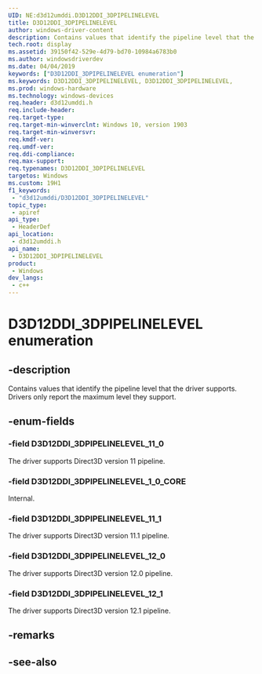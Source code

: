 ```yaml
---
UID: NE:d3d12umddi.D3D12DDI_3DPIPELINELEVEL
title: D3D12DDI_3DPIPELINELEVEL
author: windows-driver-content
description: Contains values that identify the pipeline level that the driver supports.
tech.root: display
ms.assetid: 39150f42-529e-4d79-bd70-10984a6783b0
ms.author: windowsdriverdev
ms.date: 04/04/2019
keywords: ["D3D12DDI_3DPIPELINELEVEL enumeration"]
ms.keywords: D3D12DDI_3DPIPELINELEVEL, D3D12DDI_3DPIPELINELEVEL,
ms.prod: windows-hardware
ms.technology: windows-devices
req.header: d3d12umddi.h
req.include-header: 
req.target-type: 
req.target-min-winverclnt: Windows 10, version 1903
req.target-min-winversvr: 
req.kmdf-ver: 
req.umdf-ver: 
req.ddi-compliance: 
req.max-support: 
req.typenames: D3D12DDI_3DPIPELINELEVEL
targetos: Windows
ms.custom: 19H1
f1_keywords:
 - "d3d12umddi/D3D12DDI_3DPIPELINELEVEL"
topic_type:
 - apiref
api_type:
 - HeaderDef
api_location:
 - d3d12umddi.h
api_name:
 - D3D12DDI_3DPIPELINELEVEL
product:
 - Windows
dev_langs:
 - c++
---
```


# D3D12DDI_3DPIPELINELEVEL enumeration

## -description

Contains values that identify the pipeline level that the driver supports. Drivers only report the maximum level they support.

## -enum-fields

### -field D3D12DDI_3DPIPELINELEVEL_11_0

The driver supports Direct3D version 11 pipeline.

### -field D3D12DDI_3DPIPELINELEVEL_1_0_CORE

Internal.

### -field D3D12DDI_3DPIPELINELEVEL_11_1

The driver supports Direct3D version 11.1 pipeline.

### -field D3D12DDI_3DPIPELINELEVEL_12_0

The driver supports Direct3D version 12.0 pipeline.

### -field D3D12DDI_3DPIPELINELEVEL_12_1

The driver supports Direct3D version 12.1 pipeline.

## -remarks

## -see-also

